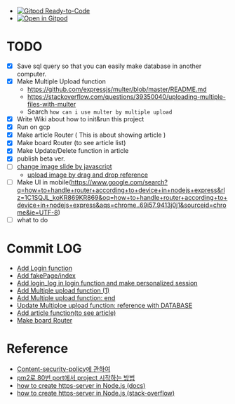 * [![Gitpod Ready-to-Code](https://img.shields.io/badge/Gitpod-ready--to--code-blue?logo=gitpod)](https://gitpod.io/#https://github.com/<your-org>/<your-project>)
* [![Open in Gitpod](https://gitpod.io/button/open-in-gitpod.svg)](https://gitpod.io/#https://github.com/Aaaaiiiiiee/familly_blog_practice)

# TODO
- [x] Save sql query so that you can easily make database in another computer.
- [x] Make Multiple Upload function
    * https://github.com/expressjs/multer/blob/master/README.md
    * https://stackoverflow.com/questions/39350040/uploading-multiple-files-with-multer
    * Search `how can i use multer by multiple upload`
- [x] Write Wiki about how to init&run this project
- [x] Run on gcp
- [x] Make article Router ( This is about showing article )
- [x] Make board Router (to see article list)
- [x] Make Update/Delete function in article
- [x] publish beta ver.
- [ ] [change image slide by javascript](https://www.google.com/search?q=how+to+make+image+slide+in+javascript&rlz=1C1SQJL_koKR875KR875&oq=how+to+make+image+slide+in+javascript&aqs=chrome..69i57.10863j0j1&sourceid=chrome&ie=UTF-8)
    - [upload image by drag and drop reference](http://www.prowaretech.com/Computer/JavaScript/Nodejs/DragAndDropAjaxFileUpload)
- [ ] Make UI in mobile(https://www.google.com/search?q=how+to+handle+router+according+to+device+in+nodejs+express&rlz=1C1SQJL_koKR869KR869&oq=how+to+handle+router+according+to+device+in+nodejs+express&aqs=chrome..69i57.9413j0j1&sourceid=chrome&ie=UTF-8)
- [ ] what to do

# Commit LOG
* [Add Login function](https://github.com/Aaaaiiiiiee/family_blog_practice/commit/85781019622bdefd4c0ad1e584f2f984ebc3ab0e)
* [Add fakePage/index](https://github.com/Aaaaiiiiiee/family_blog_practice/commit/e1db4f6fb1f6554a42af01ce340b66b518748334)
* [Add login_log in login function and make personalized session](https://github.com/Aaaaiiiiiee/family_blog_practice/commit/3bfd6f1ff6d7957940b89c6713d1a14a47d8c903)
* [Add Multiple upload function (1)](https://github.com/Aaaaiiiiiee/family_blog_practice/commit/2a95a1c6b77065d6e7760a295bf00223ee76138d)
* [Add Multiple upload function: end](https://github.com/Aaaaiiiiiee/family_blog_practice/commit/72a9f0c994dc54b6636d4ff3c73b897a596ebc62)
* [Update Multiploe upload function: reference with DATABASE](https://github.com/Aaaaiiiiiee/family_blog_practice/commit/d71aebe350ff18c45ab76b4af8a0b07504b4a044)
* [Add article function(to see article)](https://github.com/Aaaaiiiiiee/family_blog_practice/commit/fea08e25753758f515b660674d7b124793da9d10)
* [Make board Router](https://github.com/Aaaaiiiiiee/family_blog_practice/commit/26a8a3e1cea1a2113d85c5d48e8664ec542c096c)

# Reference
* [Content-security-policy에 관하여](https://developers.google.com/web/fundamentals/security/csp?hl=ko)
* [pm2로 80번 port에서 project 시작하는 방법](https://www.digitalocean.com/community/tutorials/how-to-use-pm2-to-setup-a-node-js-production-environment-on-an-ubuntu-vps#give-safe-user-permission-to-use-port-80)
* [how to create https-server in Node.js (docs)](https://nodejs.org/en/knowledge/HTTP/servers/how-to-create-a-HTTPS-server/)
* [how to create https-server in Node.js (stack-overflow)](https://stackoverflow.com/questions/11744975/enabling-https-on-express-js)